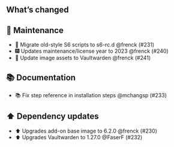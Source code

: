 ## What’s changed

## 🧰 Maintenance

- 🔨 Migrate old-style S6 scripts to s6-rc.d @frenck (#231)
- 🎆 Updates maintenance/license year to 2023 @frenck (#240)
- 💄 Update image assets to Vaultwarden @frenck (#241)

## 📚 Documentation

- 📚 Fix step reference in installation steps @mchangsp (#233)

## ⬆️ Dependency updates

- ⬆️ Upgrades add-on base image to 6.2.0 @frenck (#230)
- ⬆️ Upgrades Vaultwarden to 1.27.0 @FaserF (#232)
